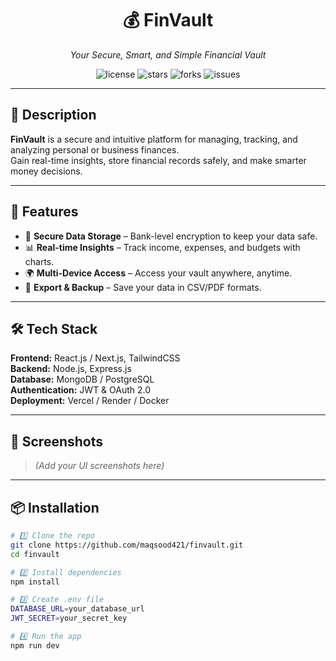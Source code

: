 <h1 align="center">💰 FinVault</h1>
<p align="center">
  <i>Your Secure, Smart, and Simple Financial Vault</i>
</p>

<p align="center">
  <img src="https://img.shields.io/github/license/maqsood421/finvault?style=for-the-badge" alt="license" />
  <img src="https://img.shields.io/github/stars/maqsood421/finvault?style=for-the-badge" alt="stars" />
  <img src="https://img.shields.io/github/forks/maqsood421/finvault?style=for-the-badge" alt="forks" />
  <img src="https://img.shields.io/github/issues/maqsood421/finvault?style=for-the-badge" alt="issues" />
</p>

---

## 📖 Description
**FinVault** is a secure and intuitive platform for managing, tracking, and analyzing personal or business finances.  
Gain real-time insights, store financial records safely, and make smarter money decisions.

---

## 🚀 Features
- 🔐 **Secure Data Storage** – Bank-level encryption to keep your data safe.  
- 📊 **Real-time Insights** – Track income, expenses, and budgets with charts.  
- 🌍 **Multi-Device Access** – Access your vault anywhere, anytime.  
- 📁 **Export & Backup** – Save your data in CSV/PDF formats.  

---

## 🛠 Tech Stack
**Frontend:** React.js / Next.js, TailwindCSS  
**Backend:** Node.js, Express.js  
**Database:** MongoDB / PostgreSQL  
**Authentication:** JWT & OAuth 2.0  
**Deployment:** Vercel / Render / Docker  

---

## 📸 Screenshots
> *(Add your UI screenshots here)*

---

## 📦 Installation

```bash
# 1️⃣ Clone the repo
git clone https://github.com/maqsood421/finvault.git
cd finvault

# 2️⃣ Install dependencies
npm install

# 3️⃣ Create .env file
DATABASE_URL=your_database_url
JWT_SECRET=your_secret_key

# 4️⃣ Run the app
npm run dev
